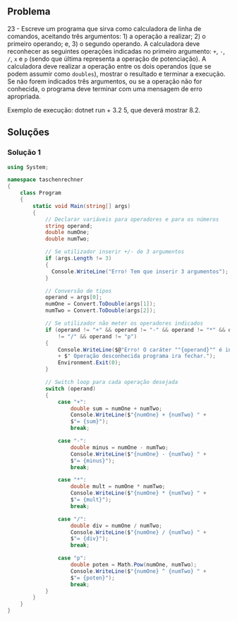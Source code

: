 ## Problema

23 - Escreve um programa que sirva como calculadora de linha de comandos,
aceitando três argumentos: 1) a operação a realizar; 2) o primeiro operando; e,
3) o segundo operando. A calculadora deve reconhecer as seguintes operações
indicadas no primeiro argumento: `+`, `-`, `/`, `x` e `p` (sendo que última
representa a operação de potenciação). A calculadora deve realizar a operação
entre os dois operandos (que se podem assumir como `doubles`), mostrar o
resultado e terminar a execução. Se não forem indicados três argumentos, ou se
a operação não for conhecida, o programa deve terminar com uma mensagem de erro
apropriada.

Exemplo de execução: dotnet run + 3.2 5, que deverá mostrar 8.2.

## Soluções

### Solução 1

```cs
using System;

namespace taschenrechner
{
    class Program
    {
        static void Main(string[] args)
        {
            // Declarar variáveis para operadores e para os números
            string operand;
            double numOne;
            double numTwo;

            // Se utilizador inserir +/- de 3 argumentos
            if (args.Length != 3)
            {
              Console.WriteLine("Erro! Tem que inserir 3 argumentos");
            }

            // Conversão de tipos
            operand = args[0];
            numOne = Convert.ToDouble(args[1]);
            numTwo = Convert.ToDouble(args[2]);

            // Se utilizador não meter os operadores indicados
            if (operand != "+" && operand != "-" && operand != "*" && operand
                != "/" && operand != "p")
            {
                Console.WriteLine($@"Erro! O caráter ""{operand}"" é inválido!"
                + $" Operação desconhecida programa ira fechar.");
                Environment.Exit(0);
            }

            // Switch loop para cada operação desejada
            switch (operand)
            {
                case "+":
                    double sum = numOne + numTwo;
                    Console.WriteLine($"{numOne} + {numTwo} " +
                    $"= {sum}");
                    break;

                case "-":
                    double minus = numOne - numTwo;
                    Console.WriteLine($"{numOne} - {numTwo} " +
                    $"= {minus}");
                    break;

                case "*":
                    double mult = numOne * numTwo;
                    Console.WriteLine($"{numOne} * {numTwo} " +
                    $"= {mult}");
                    break;

                case "/":
                    double div = numOne / numTwo;
                    Console.WriteLine($"{numOne} / {numTwo} " +
                    $"= {div}");
                    break;

                case "p":
                    double poten = Math.Pow(numOne, numTwo);
                    Console.WriteLine($"{numOne} ^ {numTwo} " +
                    $"= {poten}");
                    break;
            }
        }
    }
}

```
